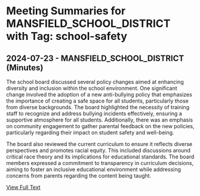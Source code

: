 # Meeting Summaries for MANSFIELD_SCHOOL_DISTRICT with Tag: school-safety

## 2024-07-23 - MANSFIELD_SCHOOL_DISTRICT (Minutes)

The school board discussed several policy changes aimed at enhancing diversity and inclusion within the school environment. One significant change involved the adoption of a new anti-bullying policy that emphasizes the importance of creating a safe space for all students, particularly those from diverse backgrounds. The board highlighted the necessity of training staff to recognize and address bullying incidents effectively, ensuring a supportive atmosphere for all students. Additionally, there was an emphasis on community engagement to gather parental feedback on the new policies, particularly regarding their impact on student safety and well-being. 

The board also reviewed the current curriculum to ensure it reflects diverse perspectives and promotes racial equity. This included discussions around critical race theory and its implications for educational standards. The board members expressed a commitment to transparency in curriculum decisions, aiming to foster an inclusive educational environment while addressing concerns from parents regarding the content being taught.

[View Full Text](https://raw.githubusercontent.com/VoronoiPerspectives/WashingtonStateSchoolBoardExplorer/refs/heads/main/data/countries/usa/states/wa/counties/douglas/school_boards/mansfield_school_district/2024/processed/2024-07-23-minutes.txt)

